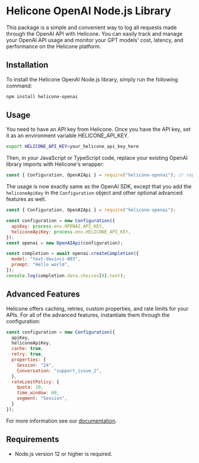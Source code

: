 # Helicone OpenAI Node.js Library

This package is a simple and convenient way to log all requests made through the OpenAI API with Helicone. You can easily track and manage your OpenAI API usage and monitor your GPT models' cost, latency, and performance on the Helicone platform.

## Installation

To install the Helicone OpenAI Node.js library, simply run the following command:

```bash
npm install helicone-openai
```

## Usage
You need to have an API key from Helicone. Once you have the API key, set it as an environment variable HELICONE_API_KEY.

```bash
export HELICONE_API_KEY=your_helicone_api_key_here
```

Then, in your JavaScript or TypeScript code, replace your existing OpenAI library imports with Helicone's wrapper:

```javascript
const { Configuration, OpenAIApi } = require("helicone-openai"); // replace `require("openai")` with this line
```

The usage is now exactly same as the OpenAI SDK, except that you add the `heliconeApiKey` in the `Configuration` object and other optional advanced features as well.

```javascript
const { Configuration, OpenAIApi } = require("helicone-openai");

const configuration = new Configuration({
  apiKey: process.env.OPENAI_API_KEY,
  heliconeApiKey: process.env.HELICONE_API_KEY,
});
const openai = new OpenAIApi(configuration);

const completion = await openai.createCompletion({
  model: "text-davinci-003",
  prompt: "Hello world",
});
console.log(completion.data.choices[0].text);
```

## Advanced Features
Helicone offers caching, retries, custom properties, and rate limits for your APIs. For all of the advanced features, instantiate them through the configuration:

```javascript
const configuration = new Configuration({
  apiKey,
  heliconeApiKey,
  cache: true,
  retry: true,
  properties: {
    Session: "24",
    Conversation: "support_issue_2",
  },
  rateLimitPolicy: { 
    quota: 10, 
    time_window: 60,
    segment: "Session",
  }
});
```

For more information see our [documentation](https://docs.helicone.ai/advanced-usage/custom-properties).

## Requirements
- Node.js version 12 or higher is required.
